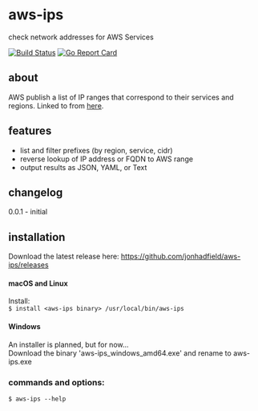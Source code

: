 # aws-ips
check network addresses for AWS Services

[![Build Status](https://www.travis-ci.org/jonhadfield/aws-ips.svg?branch=master)](https://www.travis-ci.org/jonhadfield/aws-ips) [![Go Report Card](https://goreportcard.com/badge/github.com/jonhadfield/aws-ips)](https://goreportcard.com/report/github.com/jonhadfield/aws-ips)

## about

AWS publish a list of IP ranges that correspond to their services and regions. Linked to from [here](https://docs.aws.amazon.com/general/latest/gr/aws-ip-ranges.html).

## features

- list and filter prefixes (by region, service, cidr)
- reverse lookup of IP address or FQDN to AWS range
- output results as JSON, YAML, or Text

## changelog
0.0.1 - initial

## installation
Download the latest release here: https://github.com/jonhadfield/aws-ips/releases

#### macOS and Linux
  
Install:  
``
$ install <aws-ips binary> /usr/local/bin/aws-ips
``  
#### Windows
  
An installer is planned, but for now...  
Download the binary 'aws-ips_windows_amd64.exe' and rename to aws-ips.exe

### commands and options:  
``
$ aws-ips --help
``



